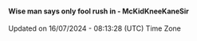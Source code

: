 #### Wise man says only fool rush in - McKidKneeKaneSir
Updated on 16/07/2024 - 08:13:28 (UTC) Time Zone
